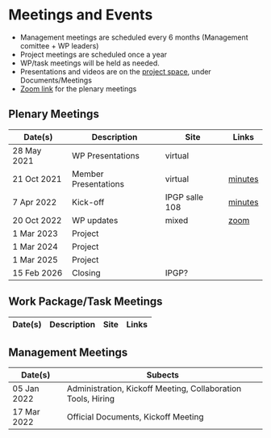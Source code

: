 # Meetings and Events

- Management meetings are scheduled every 6 months (Management comittee + WP leaders)
- Project meetings are scheduled once a year
- WP/task meetings will be held as needed.
- Presentations and videos are on the [project space](https://resana.numerique.gouv.fr/public/perimetre/consulter/121414), under Documents/Meetings
- [Zoom link](https://u-paris.zoom.us/j/84585189610?pwd=NzNNdE5WeTJmNlc3YnBzR2ZOenFsUT09) for the plenary meetings

## Plenary Meetings

| Date(s)     | Description          | Site           | Links |
| ----------- | -------------------- | -------------- | ------ |
| 28 May 2021 | WP Presentations     | virtual        |  |
| 21 Oct 2021 | Member Presentations | virtual        | [minutes](Documents/20211021_Minutes.pdf) |
|  7 Apr 2022 | Kick-off             | IPGP salle 108 | [minutes](Documents/2022.04_Minutes_Kickoff.pdf) |
| 20 Oct 2022 | WP updates           | mixed          | [zoom](https://u-paris.zoom.us/j/84585189610?pwd=NzNNdE5WeTJmNlc3YnBzR2ZOenFsUT09) |
|  1 Mar 2023 | Project              |                |        |
|  1 Mar 2024 | Project              |                |        |
|  1 Mar 2025 | Project              |                |        |
| 15 Feb 2026 | Closing              | IPGP?          |        |

## Work Package/Task Meetings

| Date(s)     | Description          | Site           | Links |
| ----------- | -------------------- | -------------- | ------ |

## Management Meetings

| Date(s)     | Subects            | 
| ----------- | ------------------ | 
| 05 Jan 2022 | Administration, Kickoff Meeting, Collaboration Tools, Hiring |
| 17 Mar 2022 | Official Documents, Kickoff Meeting |
